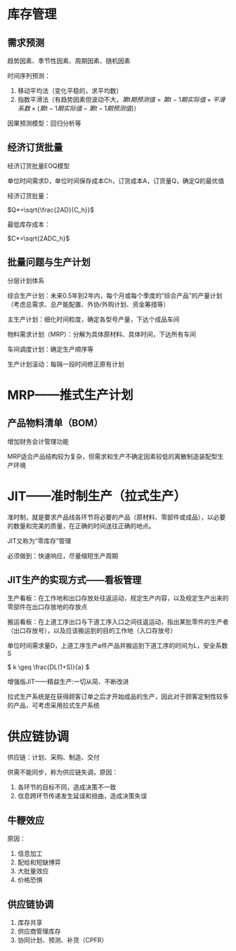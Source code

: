 # 库存管理

## 需求预测

趋势因素、季节性因素、周期因素、随机因素

时间序列预测：
1. 移动平均法（变化平稳的，求平均数）
2. 指数平滑法（有趋势因素但波动不大，$第t期预测值=第t-1期实际值+平滑系数\times (第t-1期实际值-第t-1期预测值)$）

因果预测模型：回归分析等

## 经济订货批量

经济订货批量EOQ模型

单位时间需求D，单位时间保存成本Ch，订货成本A，订货量Q，确定Q的最优值

经济订货批量：

$Q*=\sqrt{\frac{2AD}{C_h}}$

最低库存成本：

$C*=\sqrt{2ADC_h}$

## 批量问题与生产计划

分层计划体系

综合生产计划：未来0.5年到2年内，每个月或每个季度的“综合产品”的产量计划（考虑总需求、总产能配置、外协/外购计划、资金筹措等）

主生产计划：细化时间粒度，确定各型号产量，下达个成品车间

物料需求计划（MRP）：分解为具体原材料、具体时间，下达所有车间

车间调度计划：确定生产顺序等

生产计划滚动：每隔一段时间修正原有计划

# MRP——推式生产计划

## 产品物料清单（BOM）

增加财务会计管理功能

MRP适合产品结构较为复杂，但需求和生产不确定因素较低的离散制造装配型生产环境

# JIT——准时制生产（拉式生产）

准时制，就是要求产品线各环节将必要的产品（原材料、零部件或成品），以必要的数量和完美的质量，在正确的时间送往正确的地点。

JIT又称为“零库存”管理

必须做到：快速响应，尽量缩短生产周期

## JIT生产的实现方式——看板管理

生产看板：在工作地和出口存放处往返运动，规定生产内容，以及规定生产出来的零部件在出口存放地的存放点

搬运看板：在上道工序出口与下道工序入口之间往返运动，指出某批零件的生产者（出口存放号），以及应该搬运到的目的工作地（入口存放号）

单位时间需求量D，上道工序生产a件产品并搬运到下道工序的时间为L，安全系数S

$
k \geq \frac{DL(1+S)}{a}
$

增强版JIT——精益生产:一切从简、不断改进

拉式生产系统是在获得顾客订单之后才开始成品的生产，因此对于顾客定制性较多的产品，可考虑采用拉式生产系统

# 供应链协调

供应链：计划、采购、制造、交付

供需不能同步，称为供应链失调，原因：
1. 各环节的目标不同，造成决策不一致
2. 信息跨环节传递发生延误和扭曲，造成决策失误

## 牛鞭效应

原因：
1. 信息加工
2. 配给和短缺博弈
3. 大批量效应
4. 价格恐惧

## 供应链协调

1. 库存共享
2. 供应商管理库存
3. 协同计划、预测、补货（CPFR）